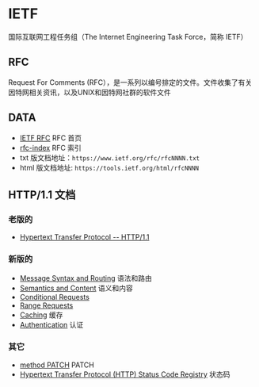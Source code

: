 # IETF

国际互联网工程任务组（The Internet Engineering Task Force，简称 IETF）

## RFC

Request For Comments (RFC），是一系列以编号排定的文件。文件收集了有关因特网相关资讯，以及UNIX和因特网社群的软件文件

## DATA

* [IETF RFC](http://www.ietf.org/rfc.html) RFC 首页
* [rfc-index](https://www.rfc-editor.org/rfc-index.html) RFC 索引
* txt 版文档地址：`https://www.ietf.org/rfc/rfcNNNN.txt`
* html 版文档地址: `https://tools.ietf.org/html/rfcNNNN`


## HTTP/1.1 文档

### 老版的

* [Hypertext Transfer Protocol -- HTTP/1.1](https://tools.ietf.org/html/rfc2616)

### 新版的

* [Message Syntax and Routing](https://tools.ietf.org/html/rfc7230) 语法和路由
* [Semantics and Content](https://tools.ietf.org/html/rfc7231) 语义和内容
* [Conditional Requests](https://tools.ietf.org/html/rfc7232)
* [Range Requests](https://tools.ietf.org/html/rfc7233)
* [Caching](https://tools.ietf.org/html/rfc7234) 缓存
* [Authentication](https://tools.ietf.org/html/rfc7235) 认证

### 其它

* [method PATCH](https://tools.ietf.org/html/rfc5789) PATCH
* [Hypertext Transfer Protocol (HTTP) Status Code Registry](http://www.iana.org/assignments/http-status-codes/http-status-codes.xhtml) 状态码
